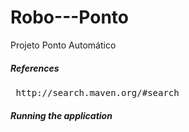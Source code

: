 Robo---Ponto
============

Projeto Ponto Automático 


##### References
<pre>
 http://search.maven.org/#search
</pre>

##### Running the application


